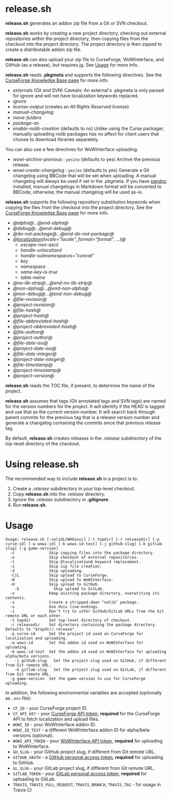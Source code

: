# release.sh

__release.sh__ generates an addon zip file from a Git or SVN checkout.

__release.sh__ works by creating a new project directory, checking out external
repositories within the project directory, then copying files from the checkout
into the project directory.  The project directory is then zipped to create a
distributable addon zip file.

__release.sh__ can also upload your zip file to CurseForge, WoWInterface, and
GitHub (as a release), but requires [jq](https://stedolan.github.io/jq/). See
[Usage](#usage) for more info.

__release.sh__ reads __.pkgmeta__ and supports the following directives. See the
[CurseForge Knowledge Base page](https://authors.curseforge.com/knowledge-base/world-of-warcraft/527-preparing-the-packagemeta-file) for more info.

  - *externals* (Git and SVN) Caveats: An external's .pkgmeta is only parsed for ignore and will not have localization keywords replaced.
  - *ignore*
  - *license-output* (creates an *All Rights Reserved* license)
  - *manual-changelog*
  - *move-folders*
  - *package-as*
  - *enable-nolib-creation* (defaults to no) Unlike using the Curse packager,
    manually uploading nolib packages has no affect for client users that choose
    to download libraries separately.

You can also use a few directives for WoWInterface uploading.

  - *wowi-archive-previous* : `yes|no` (defaults to yes) Archive the previous release.
  - *wowi-create-changelog* : `yes|no` (defaults to yes) Generate a Git changelog using
  BBCode that will be set when uploading. A manual changelog will always be used if set
  in the .pkgmeta. If you have [pandoc](http://pandoc.org/) installed, manual changelogs
  in Markdown format will be converted to BBCode; otherwise, the manual changelog will be
  used as-is.

__release.sh__ supports the following repository substitution keywords when
copying the files from the checkout into the project directory. See the
[CurseForge Knowledge Base page](https://authors.curseforge.com/knowledge-base/world-of-warcraft/532-repository-keyword-substitutions) for more info.

  - *@alpha@*...*@end-alpha@*
  - *@debug@*...*@end-debug@*
  - *@do-not-package@*...*@end-do-not-package@*
  - *@[localization](https://authors.curseforge.com/knowledge-base/world-of-warcraft/531-localization-substitutions)(locale="locale", format="format", ...)@*
    - *escape-non-ascii*
    - *handle-unlocalized*
    - *handle-subnamespaces="concat"*
    - *key*
    - *namespace*
    - *same-key-is-true*
    - *table-name*
  - *@no-lib-strip@*...*@end-no-lib-strip@*
  - *@non-alpha@*...*@end-non-alpha@*
  - *@non-debug@*...*@end-non-debug@*
  - *@file-revision@*
  - *@project-revision@*
  - *@file-hash@*
  - *@project-hash@*
  - *@file-abbreviated-hash@*
  - *@project-abbreviated-hash@*
  - *@file-author@*
  - *@project-author@*
  - *@file-date-iso@*
  - *@project-date-iso@*
  - *@file-date-integer@*
  - *@project-date-integer@*
  - *@file-timestamp@*
  - *@project-timestamp@*
  - *@project-version@*

__release.sh__ reads the TOC file, if present, to determine the name of the
project.

__release.sh__ assumes that tags (Git annotated tags and SVN tags) are named for
the version numbers for the project.  It will identify if the HEAD is tagged and
use that as the current version number.  It will search back through parent
commits for the previous tag that is a release version number and generate a
changelog containing the commits since that previous release tag.

By default, __release.sh__ creates releases in the *.release* subdirectory of the
top-level directory of the checkout.

# Using release.sh

The recommended way to include __release.sh__ in a project is to:

1.  Create a *.release* subdirectory in your top-level checkout.
2.  Copy __release.sh__ into the *.release* directory.
3.  Ignore the *.release* subdirectory in __.gitignore__.
4.  Run __release.sh__.

# Usage

```
Usage: release.sh [-celzdLCWHGosui] [-t topdir] [-r releasedir] [-p curse-id] [-w wowi-id] [-b wowi-id-test] [-j github-slug] [-k gitlab-slug] [-g game-version]
  -c               Skip copying files into the package directory.
  -e               Skip checkout of external repositories.
  -l               Skip @localization@ keyword replacement.
  -z               Skip zip file creation.
  -d               Skip uploading.
  -C|L             Skip upload to CurseForge.
  -W               Skip upload to WoWInterface.
  -H               Skip upload to GitHub.
	-G               Skip upload to GitLab.
  -o               Keep existing package directory, overwriting its contents.
  -s               Create a stripped-down "nolib" package.
  -u               Use Unix line-endings.
  -i               Don't try to infer GitHub/GitLab URLs from the Git remote URL or each other.
  -t topdir        Set top-level directory of checkout.
  -r releasedir    Set directory containing the package directory. Defaults to "$topdir/.release".
  -p curse-id      Set the project id used on CurseForge for localization and uploading.
  -w wowi-id       Set the addon id used on WoWInterface for uploading.
  -b wowi-id-test  Set the addon id used on WoWInterface for uploading alpha/beta versions.
	-j github-slug   Set the project slug used on GitHub, if different from Git remote URL.
	-k gitlab-slug   Set the project slug used on GitLab, if different from Git remote URL.
  -g game-version  Set the game version to use for CurseForge uploading.
```

In addition, the following environmental variables are accepted (optionally as `.env` file):

  - `CF_ID` - your CurseForge project ID.
  - `CF_API_KEY` - your [CurseForge API token](https://wow.curseforge.com/account/api-tokens), **required** for the CurseForge API to fetch localization and upload files.
  - `WOWI_ID` - your WoWInterface addon ID.
  - `WOWI_ID_TEST` - a different WoWInterface addon ID for alpha/beta versions (optional).
  - `WOWI_API_TOKEN` - your [WoWInterface API token](https://www.wowinterface.com/downloads/filecpl.php?action=apitokens), **required** for uploading to WoWInterface.
  - `GH_SLUG` - your GitHub project slug, if different from Git remote URL.
  - `GITHUB_OAUTH` - a [GitHub personal access token](https://github.com/settings/tokens), **required** for uploading to GitHub.
  - `GL_SLUG` - your GitLab project slug, if different from Git remote URL.
  - `GITLAB_TOKEN` - your [GitLab personal access token](https://gitlab.com/profile/personal_access_tokens), **required** for uploading to GitLab.
  - `TRAVIS`, `TRAVIS_PULL_REQUEST`, `TRAVIS_BRANCH`, `TRAVIS_TAG` - for usage in Travis CI
